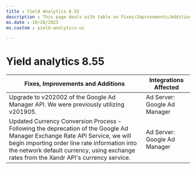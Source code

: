 ```yaml
---
title : Yield Analytics 8.55
description : This page deals with table on Fixes/Improvements/Additions and Integrations Affected (Version 8.55).
ms.date : 10/28/2023
ms.custom : yield-analytics-ui

---
```



# Yield analytics 8.55

| Fixes, Improvements and Additions                                                                                                                                                                                                                                      | Integrations Affected        |
|------------------------------------------------------------------------------------------------------------------------------------------------------------------------------------------------------------------------------------------------------------------------|------------------------------|
| Upgrade to v202002 of the Google Ad Manager API. We were previously utilizing v201905.                                                                                                                                                                                 | Ad Server: Google Ad Manager |
| Updated Currency Conversion Process - Following the deprecation of the Google Ad Manager Exchange Rate API Service, we will begin importing order line rate information into the network default currency, using exchange rates from the Xandr API's currency service. | Ad Server: Google Ad Manager |
